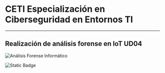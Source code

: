 # CETI Especialización en Ciberseguridad en Entornos TI
---
## Realización de análisis forense en IoT UD04

![Análisis Forense Informático](./Portada-AFI04.png "Realización de análisis forense en IoT") 

![Static Badge](https://img.shields.io/badge/%E2%9C%85%20Calificaci%C3%B3n%3A-10-%2362f395?style=for-the-badge&labelColor=%2362f395&color=%2362f395)

